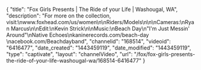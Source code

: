 {
    "title": "Fox Girls Presents | The Ride of your Life | Washougal, WA",
    "description": "For more on the collection, visit:\nwww.foxhead.com\/us\/women\n\nRiders\/Models\n\n\nCameras:\nRyan Marcus\n\nEdit:\nKevin Strick\n\nMusic:\nBeach Day\n\"I'm Just Messin' Around\"\nNative Echoes\nkaninerecords.com\/beach-day \nacebook.com\/Beachdayband",
    "channelid": "168514",
    "videoid": "6416477",
    "date_created": "1443459119",
    "date_modified": "1443459119",
    "type": "captivate",
    "layout": "channelVideo",
    "url": "\/fox\/fox-girls-presents-the-ride-of-your-life-washougal-wa\/168514-6416477"
}